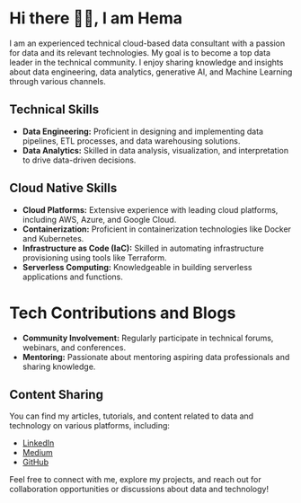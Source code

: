 # Hi there 👋🏻, I am Hema

I am an experienced technical cloud-based data consultant with a passion for data and its relevant technologies. My goal is to become a top data leader in the technical community. I enjoy sharing knowledge and insights about data engineering, data analytics, generative AI, and Machine Learning through various channels.

## Technical Skills

- **Data Engineering:** Proficient in designing and implementing data pipelines, ETL processes, and data warehousing solutions.
- **Data Analytics:** Skilled in data analysis, visualization, and interpretation to drive data-driven decisions.

## Cloud Native Skills

- **Cloud Platforms:** Extensive experience with leading cloud platforms, including AWS, Azure, and Google Cloud.
- **Containerization:** Proficient in containerization technologies like Docker and Kubernetes.
- **Infrastructure as Code (IaC):** Skilled in automating infrastructure provisioning using tools like Terraform.
- **Serverless Computing:** Knowledgeable in building serverless applications and functions.

# Tech Contributions and Blogs

- **Community Involvement:** Regularly participate in technical forums, webinars, and conferences.
- **Mentoring:** Passionate about mentoring aspiring data professionals and sharing knowledge.

## Content Sharing

You can find my articles, tutorials, and content related to data and technology on various platforms, including:

- [LinkedIn](https://www.linkedin.com/in/hema-yerramsetti)
- [Medium](https://medium.com/@hemaytech)
- [GitHub](https://github.com/hemaytech)

Feel free to connect with me, explore my projects, and reach out for collaboration opportunities or discussions about data and technology!			     

<br />

